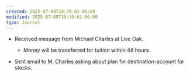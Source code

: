 ```yaml
---
created: 2025-07-08T10:39:01-06:00
modified: 2025-07-08T10:39:01-06:00
type: Journal
---
```


- Received message from Michael Charles at
  Live Oak.
  - Money will be transferred for tuition
    within 48 hours.

- Sent email to M. Charles asking about plan
  for destination-account for stocks.
